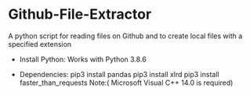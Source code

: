 # Github-File-Extractor
A python script for reading files on Github and to create local files with a specified extension

- Install Python:
Works with Python 3.8.6

- Dependencies:
pip3 install pandas
pip3 install xlrd
pip3 install faster_than_requests Note:( Microsoft Visual C++ 14.0 is required)

